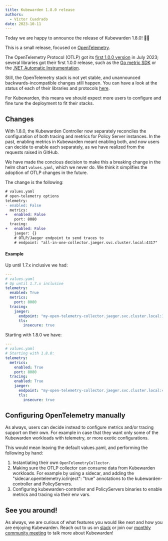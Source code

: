 ```yaml
---
title: Kubewarden 1.8.0 release
authors:
  - Víctor Cuadrado
date: 2023-10-11
---
```


Today we are happy to announce the release of Kubewarden 1.8.0! 🎉🥳

This is a small release, focused on [OpenTelemetry](https://opentelemetry.io/).

The OpenTelemetry Protocol (OTLP) got its [first 1.0.0
version](https://github.com/open-telemetry/opentelemetry-proto/releases/tag/v1.0.0)
in July 2023; several
libraries got their first 1.0.0 release, such as the [Go metric
SDK](https://opentelemetry.io/blog/2023/otel-go-metrics-sdk-stable/) or the
[.NET Automatic
Instrumentation](https://opentelemetry.io/blog/2023/otel-dotnet-auto-instrumentation/).

Still, the OpenTelemetry stack is not yet stable, and unannounced backwards-incompatible
changes still happen. You can have a look at the status of each of their
libraries and protocols [here](https://opentelemetry.io/status).

For Kubewarden, this means we should expect more users to configure and fine
tune the deployment to fit their stacks.

## Changes

With 1.8.0, the Kubewarden Controller now separately reconciles the configuration of both
tracing and metrics for Policy Server instances. In the past, enabling metrics in
Kubewarden meant enabling both, and now users can decide to enable each separately, as we
have realized from the requests raised in GitHub.

We have made the concious decision to make this a breaking change in the helm
chart `values.yaml`, which we never do.
We think it simplifies the adoption of OTLP changes in the future.

The change is the following:

```diff
# values.yaml
# open-telemetry options
telemetry:
- enabled: False
  metrics:
+   enabled: False
    port: 8080
  tracing:
+   enabled: False
    jaeger: {}
    # OTLP/Jaeger endpoint to send traces to
    # endpoint: "all-in-one-collector.jaeger.svc.cluster.local:4317"
```

#### Example

Up until 1.7.x inclusive we had:

```yaml
---
# values.yaml
# Up until 1.7.x inclusive
telemetry:
  enabled: True
  metrics:
    port: 8080
  tracing:
    jaeger:
      endpoint: "my-open-telemetry-collector.jaeger.svc.cluster.local:14250"
      tls:
        insecure: true
```

Starting with 1.8.0 we have:

```yaml
---
# values.yaml
# Starting with 1.8.0:
telemetry:
  metrics:
    enabled: True
    port: 8080
  tracing:
    enabled: True
    jaeger:
      endpoint: "my-open-telemetry-collector.jaeger.svc.cluster.local:4317"
      tls:
        insecure: true
```

## Configuring OpenTelemetry manually

As always, users can decide instead to configure metrics and/or tracing support on
their own. For example in case that they want only some of the Kubewarden
workloads with telemetry, or more exotic configurations.

This would mean leaving the default values.yaml, and performing the following
by hand:

1. Instantiating their own `OpenTelemetryCollector`.
2. Making sure the OTLP collector can consume data from Kubewarden workloads. For example by using a sidecar, and adding the
   "sidecar.opentelemetry.io/inject": "true" annotations to the kubewarden-controller and PolicyServers.
3. Configuring kubewarden-controller and PolicyServers binaries to enable metrics and tracing via their env vars.

## See you around!

As always, we are curious of what features you would like next and how you are
enjoying Kubewarden. Reach out to us on [slack](https://kubernetes.slack.com/?redir=%2Fmessages%2Fkubewarden)
or join our [monthly community meeting](https://teamup.com/ks2bj74dvw132mhjtj?view=a&showProfileAndInfo=0&showSidepanel=1&disableSidepanel=1&showMenu=1&showAgendaHeader=1&showAgendaDetails=0&showYearViewHeader=1)
to talk more about Kubewarden!
